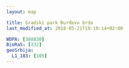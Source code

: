 ```yaml
---
layout: map

title: Gradski park Đurđevo brdo
last_modified_at: 2018-05-21T19:19:14+02:00

WDPA: [388830]
BioRaS: [332]
geoSrbija:
  L1_183: [105]
---
```

